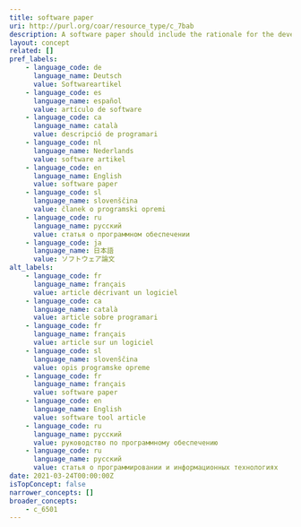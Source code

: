 ```yaml
---
title: software paper
uri: http://purl.org/coar/resource_type/c_7bab
description: A software paper should include the rationale for the development of the tool and details of the code used for its construction. (Adapted from f1000)
layout: concept
related: []
pref_labels:
    - language_code: de
      language_name: Deutsch
      value: Softwareartikel
    - language_code: es
      language_name: español
      value: artículo de software
    - language_code: ca
      language_name: català
      value: descripció de programari
    - language_code: nl
      language_name: Nederlands
      value: software artikel
    - language_code: en
      language_name: English
      value: software paper
    - language_code: sl
      language_name: slovenščina
      value: članek o programski opremi
    - language_code: ru
      language_name: русский
      value: статья о программном обеспечении
    - language_code: ja
      language_name: 日本語
      value: ソフトウェア論文
alt_labels:
    - language_code: fr
      language_name: français
      value: article décrivant un logiciel
    - language_code: ca
      language_name: català
      value: article sobre programari
    - language_code: fr
      language_name: français
      value: article sur un logiciel
    - language_code: sl
      language_name: slovenščina
      value: opis programske opreme
    - language_code: fr
      language_name: français
      value: software paper
    - language_code: en
      language_name: English
      value: software tool article
    - language_code: ru
      language_name: русский
      value: руководство по программному обеспечению
    - language_code: ru
      language_name: русский
      value: статья о программировании и информационных технологиях
date: 2021-03-24T00:00:00Z
isTopConcept: false
narrower_concepts: []
broader_concepts:
    - c_6501
---
```


